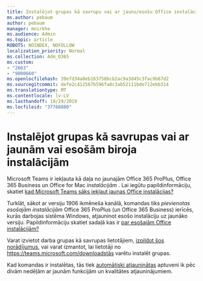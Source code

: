 ```yaml
---
title: Instalējot grupas kā savrupu vai ar jaunu/esošu Office instalāciju
ms.author: pebaum
author: pebaum
manager: mnirkhe
ms.audience: Admin
ms.topic: article
ROBOTS: NOINDEX, NOFOLLOW
localization_priority: Normal
ms.collection: Adm_O365
ms.custom:
- "2663"
- "9000660"
ms.openlocfilehash: 39efd34a8eb163758bcb2ac9a3d45c3fac9b67d2
ms.sourcegitcommit: defe2c412567b596fa8c3ab52111bde712ebb314
ms.translationtype: MT
ms.contentlocale: lv-LV
ms.lasthandoff: 10/29/2019
ms.locfileid: "37768880"
---
```

# <a name="installing-teams-as-standalone-or-with-new-or-existing-office-installations"></a>Instalējot grupas kā savrupas vai ar jaunām vai esošām biroja instalācijām

Microsoft Teams ir iekļauta kā daļa no jaunajām Office 365 ProPlus, Office 365 Business un Office for Mac *instalācijām* . Lai iegūtu papildinformāciju, skatiet [kad Microsoft Teams sāks iekļaut jaunas Office instalācijas?](https://docs.microsoft.com/deployoffice/teams-install#when-will-microsoft-teams-start-being-included-with-new-installations-of-office-365-proplus)

Turklāt, sākot ar versiju 1906 ikmēneša kanālā, komandas tiks *pievienotas esošajām instalācijām* Office 365 ProPlus (un Office 365 Business) ierīcēs, kurās darbojas sistēma Windows, atjauninot esošo instalāciju uz jaunāko versiju. Papildinformāciju skatiet sadaļā kas ir [par esošajām Office instalācijām?](https://docs.microsoft.com/deployoffice/teams-install#what-about-existing-installations-of-office-365-proplus)

Varat izvietot darba grupas kā savrupas lietotājiem, [izpildot šos norādījumus](https://docs.microsoft.com/MicrosoftTeams/msi-deployment), vai varat izmantot, lai lietotāji no https://teams.microsoft.com/downloadstās varētu instalēt grupas.

Kad komandas ir instalētas, tās tiek [automātiski atjauninātas](https://docs.microsoft.com/deployoffice/teams-install#feature-and-quality-updates-for-microsoft-teams) aptuveni ik pēc divām nedēļām ar jaunām funkcijām un kvalitātes atjauninājumiem. 

